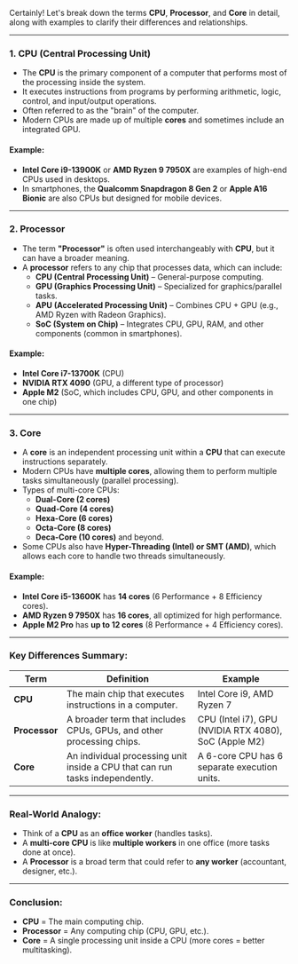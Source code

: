 Certainly! Let's break down the terms **CPU**, **Processor**, and **Core** in detail, along with examples to clarify their differences and relationships.

---

### **1. CPU (Central Processing Unit)**

- The **CPU** is the primary component of a computer that performs most of the processing inside the system.
- It executes instructions from programs by performing arithmetic, logic, control, and input/output operations.
- Often referred to as the "brain" of the computer.
- Modern CPUs are made up of multiple **cores** and sometimes include an integrated GPU.

#### **Example:**

- **Intel Core i9-13900K** or **AMD Ryzen 9 7950X** are examples of high-end CPUs used in desktops.
- In smartphones, the **Qualcomm Snapdragon 8 Gen 2** or **Apple A16 Bionic** are also CPUs but designed for mobile devices.

---

### **2. Processor**

- The term **"Processor"** is often used interchangeably with **CPU**, but it can have a broader meaning.
- A **processor** refers to any chip that processes data, which can include:
  - **CPU (Central Processing Unit)** – General-purpose computing.
  - **GPU (Graphics Processing Unit)** – Specialized for graphics/parallel tasks.
  - **APU (Accelerated Processing Unit)** – Combines CPU + GPU (e.g., AMD Ryzen with Radeon Graphics).
  - **SoC (System on Chip)** – Integrates CPU, GPU, RAM, and other components (common in smartphones).

#### **Example:**

- **Intel Core i7-13700K** (CPU)
- **NVIDIA RTX 4090** (GPU, a different type of processor)
- **Apple M2** (SoC, which includes CPU, GPU, and other components in one chip)

---

### **3. Core**

- A **core** is an independent processing unit within a **CPU** that can execute instructions separately.
- Modern CPUs have **multiple cores**, allowing them to perform multiple tasks simultaneously (parallel processing).
- Types of multi-core CPUs:
  - **Dual-Core (2 cores)**
  - **Quad-Core (4 cores)**
  - **Hexa-Core (6 cores)**
  - **Octa-Core (8 cores)**
  - **Deca-Core (10 cores)** and beyond.
- Some CPUs also have **Hyper-Threading (Intel) or SMT (AMD)**, which allows each core to handle two threads simultaneously.

#### **Example:**

- **Intel Core i5-13600K** has **14 cores** (6 Performance + 8 Efficiency cores).
- **AMD Ryzen 9 7950X** has **16 cores**, all optimized for high performance.
- **Apple M2 Pro** has **up to 12 cores** (8 Performance + 4 Efficiency cores).

---

### **Key Differences Summary:**

| Term          | Definition                                                                   | Example                                               |
| ------------- | ---------------------------------------------------------------------------- | ----------------------------------------------------- |
| **CPU**       | The main chip that executes instructions in a computer.                      | Intel Core i9, AMD Ryzen 7                            |
| **Processor** | A broader term that includes CPUs, GPUs, and other processing chips.         | CPU (Intel i7), GPU (NVIDIA RTX 4080), SoC (Apple M2) |
| **Core**      | An individual processing unit inside a CPU that can run tasks independently. | A 6-core CPU has 6 separate execution units.          |

---

### **Real-World Analogy:**

- Think of a **CPU** as an **office worker** (handles tasks).
- A **multi-core CPU** is like **multiple workers** in one office (more tasks done at once).
- A **Processor** is a broad term that could refer to **any worker** (accountant, designer, etc.).

---

### **Conclusion:**

- **CPU** = The main computing chip.
- **Processor** = Any computing chip (CPU, GPU, etc.).
- **Core** = A single processing unit inside a CPU (more cores = better multitasking).
